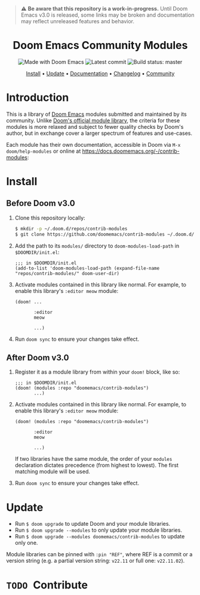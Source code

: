 > :warning: **Be aware that this repository is a work-in-progress.** Until Doom
> Emacs v3.0 is released, some links may be broken and documentation may reflect
> unreleased features and behavior.

<div align="center">

# Doom Emacs Community Modules

![Made with Doom Emacs](https://img.shields.io/github/tag/doomemacs/modules.svg?style=flat-square&label=release&color=58839b) ![Latest commit](https://img.shields.io/github/last-commit/doomemacs/modules/master?style=flat-square) ![Build status: master](https://img.shields.io/github/workflow/status/doomemacs/modules/CI/master?style=flat-square)

[Install](#install) • [Update](#update) • [Documentation] • [Changelog] • [Community]

</div>

# Introduction

This is a library of [Doom Emacs](https://doomemacs.org) modules submitted and
maintained by its community. Unlike [Doom's official module
library](https://git.doomemacs.org/modules), the criteria for these modules is
more relaxed and subject to fewer quality checks by Doom's author, but in
exchange cover a larger spectrum of features and use-cases.

Each module has their own documentation, accessible in Doom via `M-x
doom/help-modules` or online at https://docs.doomemacs.org/-/contrib-modules:

# Install

## Before Doom v3.0

1. Clone this repository locally:
   ```sh
   $ mkdir -p ~/.doom.d/repos/contrib-modules
   $ git clone https://github.com/doomemacs/contrib-modules ~/.doom.d/repos/contrib-modules
   ```

2. Add the path to its `modules/` directory to `doom-modules-load-path` in `$DOOMDIR/init.el`:
   ```emacs-lisp
   ;;; in $DOOMDIR/init.el
   (add-to-list 'doom-modules-load-path (expand-file-name "repos/contrib-modules/" doom-user-dir)
   ```

3. Activate modules contained in this library like normal. For example, to
   enable this library's `:editor meow` module:
   ```emacs-lisp
   (doom! ...
   
          :editor
          meow
          
          ...)
   ```

4. Run `doom sync` to ensure your changes take effect.

## After Doom v3.0

1. Register it as a module library from within your `doom!` block, like so:
   ```emacs-lisp
   ;;; in $DOOMDIR/init.el
   (doom! (modules :repo "doomemacs/contrib-modules")
          ...)
   ```

2. Activate modules contained in this library like normal. For example, to
   enable this library's `:editor meow` module:
   ```emacs-lisp
   (doom! (modules :repo "doomemacs/contrib-modules")
   
          :editor
          meow
          
          ...)
   ```
   
   If two libraries have the same module, the order of your `modules`
   declaration dictates precedence (from highest to lowest). The first matching
   module will be used.

3. Run `doom sync` to ensure your changes take effect. 


# Update

- Run `$ doom upgrade` to update Doom and your module libraries.
- Run `$ doom upgrade --modules` to only update your module libraries.
- Run `$ doom upgrade --modules doomemacs/contrib-modules` to update only one.

Module libraries can be pinned with `:pin "REF"`, where REF is a commit or a
version string (e.g. a partial version string: `v22.11` or full one:
`v22.11.02`).


# `TODO `Contribute


[Changelog]: https://docs.doomemacs.org/-/changelog
[Community]: https://docs.doomemacs.org/-/community
[discord]: https://discord.gg/qvGgnVx
[discourse]: https://discourse.doomemacs.org
[documentation]: docs/index.org

